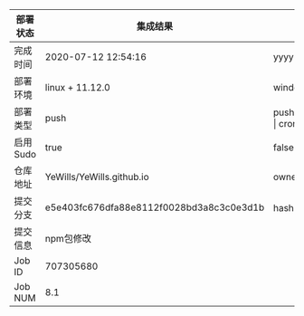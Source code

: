 部署状态 | 集成结果 | 参考值
---|---|---
完成时间 | 2020-07-12 12:54:16 | yyyy-mm-dd hh:mm:ss
部署环境 | linux + 11.12.0 | window \| linux + stable
部署类型 | push | push \| pull_request \| api \| cron
启用Sudo | true | false \| true
仓库地址 | YeWills/YeWills.github.io | owner_name/repo_name
提交分支 | e5e403fc676dfa88e8112f0028bd3a8c3c0e3d1b | hash 16位
提交信息 | npm包修改 |
Job ID   | 707305680 |
Job NUM  | 8.1 |
